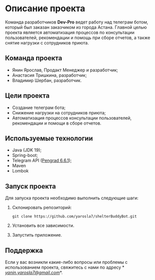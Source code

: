 # Описание проекта

Команда разработчиков **Dev-Pro** ведет работу над телеграм ботом, который был заказан заказчиком из города Астана.
Главной целью проекта является автоматизация процессов по консультации пользователей, рекомендации и помощь при сборе
отчетов, а также снятие нагрузки с сотрудников приюта.

## Команда проекта

- Янин Ярослав, Продакт Менеджер и разработчик;
- Анастасия Тришкина, разработчик;
- Владимир Шербан, разработчик.

## Цели проекта

- Создание телеграм бота;
- Снижение нагрузки на сотрудников приюта;
- Автоматизация процессов консультации пользователей, рекомендации и помощи в сборе отчетов.

## Используемые технологии

- Java (JDK 19);
- Spring-boot;
- Telegram API ([Pengrad 6.6.1](https://github.com/pengrad/java-telegram-bot-api));
- Maven
- Lombok

## Запуск проекта

Для запуска проекта необходимо выполнить следующие шаги:

1. Склонировать репозиторий:

   ```
   git clone https://github.com/yarosla7/shelterBuddyBot.git
   ```

2. Установить все зависимости.

3. Запустить приложение.

## Поддержка

Если у вас возникли какие-либо вопросы или проблемы с использованием проекта, свяжитесь с нами по адресу *
*yanin.yarosla7@gmail.com**.